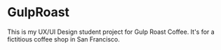 # GulpRoast
This is my UX/UI Design student project for Gulp Roast Coffee. It's for a fictitious coffee shop in San Francisco.
